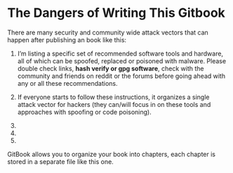 # The Dangers of Writing This Gitbook

There are many security and community wide attack vectors that can happen after publishing an book like this:

1. I’m listing a specific set of recommended software tools and hardware, all of which can be spoofed, replaced or poisoned with malware. Please double check links, **hash verify or gpg software**, check with the community and friends on reddit or the forums before going ahead with any or all these recommendations.
2. If everyone starts to follow these instructions, it organizes a single attack vector for hackers (they can/will focus in on these tools and approaches with spoofing or code poisoning).
 
3.
4.
5.


GitBook allows you to organize your book into chapters, each chapter is stored in a separate file like this one.
